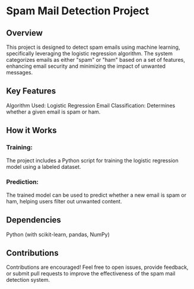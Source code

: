 # Spam Mail Detection Project

## Overview

This project is designed to detect spam emails using machine learning, specifically leveraging the logistic regression algorithm. The system categorizes emails as either "spam" or "ham" based on a set of features, enhancing email security and minimizing the impact of unwanted messages.

## Key Features

Algorithm Used: Logistic Regression
Email Classification: Determines whether a given email is spam or ham.

## How it Works
### Training:

The project includes a Python script for training the logistic regression model using a labeled dataset.

### Prediction:

The trained model can be used to predict whether a new email is spam or ham, helping users filter out unwanted content.

## Dependencies

Python (with scikit-learn, pandas, NumPy)

## Contributions

Contributions are encouraged! Feel free to open issues, provide feedback, or submit pull requests to improve the effectiveness of the spam mail detection system.
